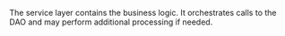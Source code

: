 The service layer contains the business logic. 
It orchestrates calls to the DAO and may perform 
additional processing if needed.